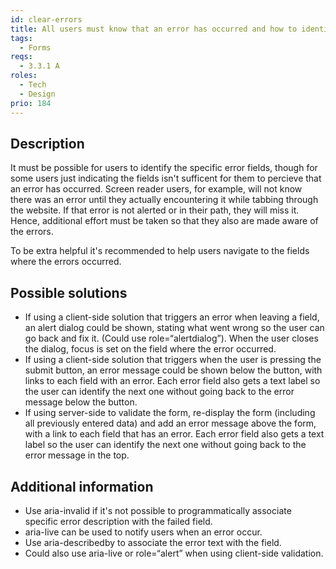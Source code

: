 ```yaml
---
id: clear-errors
title: All users must know that an error has occurred and how to identify it
tags:
  - Forms
reqs:
  - 3.3.1 A
roles:
  - Tech
  - Design
prio: 184
---
```


## Description

It must be possible for users to identify the specific error fields, though for some users just indicating the fields isn't sufficent for them to percieve that an error has occurred. Screen reader users, for example, will not know there was an error until they actually encountering it while tabbing through the website. If that error is not alerted or in their path, they will miss it. Hence, additional effort must be taken so that they also are made aware of the errors.

To be extra helpful it's recommended to help users navigate to the fields where the errors occurred.

## Possible solutions

- If using a client-side solution that triggers an error when leaving a field, an alert dialog could be shown, stating what went wrong so the user can go back and fix it. (Could use role=“alertdialog”). When the user closes the dialog, focus is set on the field where the error occurred.
- If using a client-side solution that triggers when the user is pressing the submit button, an error message could be shown below the button, with links to each field with an error. Each error field also gets a text label so the user can identify the next one without going back to the error message below the button.
- If using server-side to validate the form, re-display the form (including all previously entered data) and add an error message above the form, with a link to each field that has an error. Each error field also gets a text label so the user can identify the next one without going back to the error message in the top.

## Additional information

- Use aria-invalid if it's not possible to programmatically associate specific error description with the failed field.
- aria-live can be used to notify users when an error occur.
- Use aria-describedby to associate the error text with the field.
- Could also use aria-live or role=“alert” when using client-side validation.
